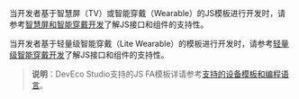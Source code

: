当开发者基于智慧屏（TV）或智能穿戴（Wearable）的JS模板进行开发时，请参考[智慧屏和智能穿戴开发](https://developer.harmonyos.com/cn/docs/documentation/doc-references/js-framework-file-0000000000611396)了解JS接口和组件的支持性。

当开发者基于轻量级智能穿戴（Lite Wearable）的模板进行开发时，请参考[轻量级智能穿戴开发](https://developer.harmonyos.com/cn/docs/documentation/doc-references/lite-wearable-file-0000001056483114)了解JS接口和组件的支持性。

> **说明**：DevEco Studio支持的JS FA模板详请参考[支持的设备模板和编程语言](https://developer.harmonyos.com/cn/docs/documentation/doc-guides/device_template-0000001053702407)。